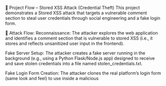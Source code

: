 🧪 Project Flow – Stored XSS Attack (Credential Theft)
This project demonstrates a Stored XSS attack that targets a vulnerable comment section to steal user credentials through social engineering and a fake login form.

🔁 Attack Flow:
Reconnaissance:
The attacker explores the web application and identifies a comment section that is vulnerable to stored XSS (i.e., it stores and reflects unsanitized user input in the frontend).

Fake Server Setup:
The attacker creates a fake server running in the background (e.g., using a Python Flask/Node.js app) designed to receive and save stolen credentials into a file named stolen_credentials.txt.

Fake Login Form Creation:
The attacker clones the real platform’s login form (same look and feel) to use inside a malicious <script> that will render this fake login UI.

XSS Payload Injection:
The attacker posts a comment that includes a malicious script displaying a phishing message like:

"🎉 Get Diwali + Christmas discounts! Click the button below to auto-apply coupons!"

Clicking the button executes JavaScript that displays the fake login form.

Phishing in Action:
When legitimate users view the comment section:

They see the attractive discount offer and click the fake button.

The fake login form appears, identical to the real one.

Thinking it's legitimate, users enter their credentials.

Credential Theft:
On form submission:

The credentials (username and password) are silently sent to the attacker’s server.

The data is stored in stolen_credentials.txt.

Post-Exploitation:
The attacker now has valid user credentials and can:

Log in as the victim.

Perform unauthorized actions.

Bypass access controls, impersonate users, or extract sensitive data.
